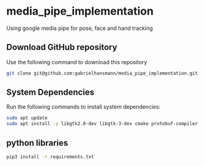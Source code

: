 # media_pipe_implementation
Using google media pipe for pose, face and hand tracking

## Download GitHub repository
Use the following command to download this repository
```bash
git clone git@github.com:gabrielhansmann/media_pipe_implementation.git
```

## System Dependencies
Run the following commands to install system dependencies:
```bash
sudo apt update
sudo apt install -y libgtk2.0-dev libgtk-3-dev cmake protobuf-compiler python3-pip
```

## python libraries
```bash
pip3 install -r requirements.txt
```
